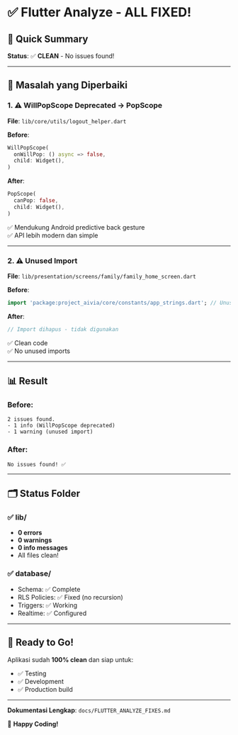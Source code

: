 # ✅ Flutter Analyze - ALL FIXED!

## 🎯 Quick Summary

**Status**: ✅ **CLEAN** - No issues found!

---

## 🔧 Masalah yang Diperbaiki

### 1. ⚠️ WillPopScope Deprecated → PopScope

**File**: `lib/core/utils/logout_helper.dart`

**Before**:

```dart
WillPopScope(
  onWillPop: () async => false,
  child: Widget(),
)
```

**After**:

```dart
PopScope(
  canPop: false,
  child: Widget(),
)
```

✅ Mendukung Android predictive back gesture  
✅ API lebih modern dan simple

---

### 2. ⚠️ Unused Import

**File**: `lib/presentation/screens/family/family_home_screen.dart`

**Before**:

```dart
import 'package:project_aivia/core/constants/app_strings.dart'; // Unused
```

**After**:

```dart
// Import dihapus - tidak digunakan
```

✅ Clean code  
✅ No unused imports

---

## 📊 Result

### Before:

```
2 issues found.
- 1 info (WillPopScope deprecated)
- 1 warning (unused import)
```

### After:

```
No issues found! ✅
```

---

## 🗂️ Status Folder

### ✅ lib/

- **0 errors**
- **0 warnings**
- **0 info messages**
- All files clean!

### ✅ database/

- Schema: ✅ Complete
- RLS Policies: ✅ Fixed (no recursion)
- Triggers: ✅ Working
- Realtime: ✅ Configured

---

## 🚀 Ready to Go!

Aplikasi sudah **100% clean** dan siap untuk:

- ✅ Testing
- ✅ Development
- ✅ Production build

---

**Dokumentasi Lengkap**: `docs/FLUTTER_ANALYZE_FIXES.md`

🎉 **Happy Coding!**
